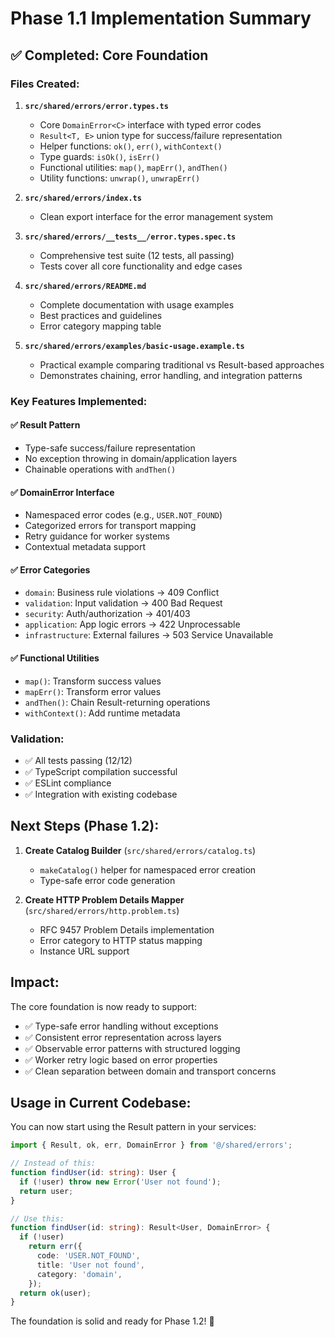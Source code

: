 # Phase 1.1 Implementation Summary

## ✅ Completed: Core Foundation

### Files Created:

1. **`src/shared/errors/error.types.ts`**
   - Core `DomainError<C>` interface with typed error codes
   - `Result<T, E>` union type for success/failure representation
   - Helper functions: `ok()`, `err()`, `withContext()`
   - Type guards: `isOk()`, `isErr()`
   - Functional utilities: `map()`, `mapErr()`, `andThen()`
   - Utility functions: `unwrap()`, `unwrapErr()`

2. **`src/shared/errors/index.ts`**
   - Clean export interface for the error management system

3. **`src/shared/errors/__tests__/error.types.spec.ts`**
   - Comprehensive test suite (12 tests, all passing)
   - Tests cover all core functionality and edge cases

4. **`src/shared/errors/README.md`**
   - Complete documentation with usage examples
   - Best practices and guidelines
   - Error category mapping table

5. **`src/shared/errors/examples/basic-usage.example.ts`**
   - Practical example comparing traditional vs Result-based approaches
   - Demonstrates chaining, error handling, and integration patterns

### Key Features Implemented:

#### ✅ Result Pattern

- Type-safe success/failure representation
- No exception throwing in domain/application layers
- Chainable operations with `andThen()`

#### ✅ DomainError Interface

- Namespaced error codes (e.g., `USER.NOT_FOUND`)
- Categorized errors for transport mapping
- Retry guidance for worker systems
- Contextual metadata support

#### ✅ Error Categories

- `domain`: Business rule violations → 409 Conflict
- `validation`: Input validation → 400 Bad Request
- `security`: Auth/authorization → 401/403
- `application`: App logic errors → 422 Unprocessable
- `infrastructure`: External failures → 503 Service Unavailable

#### ✅ Functional Utilities

- `map()`: Transform success values
- `mapErr()`: Transform error values
- `andThen()`: Chain Result-returning operations
- `withContext()`: Add runtime metadata

### Validation:

- ✅ All tests passing (12/12)
- ✅ TypeScript compilation successful
- ✅ ESLint compliance
- ✅ Integration with existing codebase

## Next Steps (Phase 1.2):

1. **Create Catalog Builder** (`src/shared/errors/catalog.ts`)
   - `makeCatalog()` helper for namespaced error creation
   - Type-safe error code generation

2. **Create HTTP Problem Details Mapper** (`src/shared/errors/http.problem.ts`)
   - RFC 9457 Problem Details implementation
   - Error category to HTTP status mapping
   - Instance URL support

## Impact:

The core foundation is now ready to support:

- ✅ Type-safe error handling without exceptions
- ✅ Consistent error representation across layers
- ✅ Observable error patterns with structured logging
- ✅ Worker retry logic based on error properties
- ✅ Clean separation between domain and transport concerns

## Usage in Current Codebase:

You can now start using the Result pattern in your services:

```typescript
import { Result, ok, err, DomainError } from '@/shared/errors';

// Instead of this:
function findUser(id: string): User {
  if (!user) throw new Error('User not found');
  return user;
}

// Use this:
function findUser(id: string): Result<User, DomainError> {
  if (!user)
    return err({
      code: 'USER.NOT_FOUND',
      title: 'User not found',
      category: 'domain',
    });
  return ok(user);
}
```

The foundation is solid and ready for Phase 1.2! 🎉

